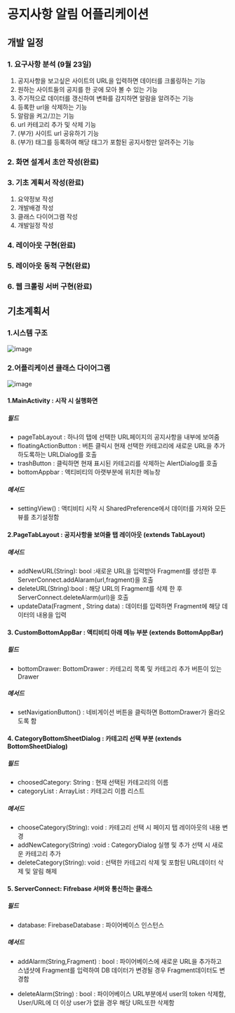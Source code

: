 

# 공지사항 알림 어플리케이션
## 개발 일정
### 1. 요구사항 분석 (9월 23일)
   1.  공지사항을 보고싶은 사이트의 URL을 입력하면 데이터를 크롤링하는 기능
  2.  원하는 사이트들의 공지를 한 곳에 모아 볼 수 있는 기능
  3.  주기적으로 데이터를 갱신하여 변화를 감지하면 알람을 알려주는 기능
  4.  등록한 url을 삭제하는 기능
  5.  알람을 켜고/끄는 기능
  6.  url 카테고리 추가 및 삭제 기능
  7.  (부가) 사이트 url 공유하기 기능
  8.  (부가) 태그를 등록하여 해당 태그가 포함된 공지사항만 알려주는 기능
### 2. 화면 설계서 초안 작성(완료)
### 3. 기초 계획서 작성(완료)
   1. 요약정보 작성
  2. 개발배경 작성
  3. 클래스 다이어그램 작성
  4. 개발일정 작성
### 4. 레이아웃 구현(완료)
### 5. 레이아웃 동적 구현(완료)
### 6. 웹 크롤링 서버 구현(완료)
## 기초계획서
### 1.시스템 구조
![image](https://user-images.githubusercontent.com/30094719/94089017-f3d4ca80-fe4c-11ea-9d0e-89ceffbe3eb5.png)
### 2.어플리케이션 클래스 다이어그램
![image](https://user-images.githubusercontent.com/30094719/94362785-abd9d000-00f8-11eb-800b-43af7cc10c40.png)

#### 1.MainActivity : 시작 시 실행화면
##### 필드
+ pageTabLayout : 하나의 탭에 선택한 URL페이지의 공지사항을 내부에 보여줌
+ floatingActionButton : 버튼 클릭시 현재 선택한 카테고리에 새로운 URL을 추가하도록하는 URLDialog를 호출
+ trashButton : 클릭하면 현재 표시된 카테고리를 삭제하는 AlertDialog를 호출
+ bottomAppbar : 액티비티의 아랫부분에 위치한 메뉴창
##### 메서드
+ settingView() : 액티비티 시작 시 SharedPreference에서 데이터를 가져와 모든 뷰를 초기설정함
#### 2.PageTabLayout : 공지사항을 보여줄 탭 레이아웃 (extends TabLayout)
##### 메서드
+ addNewURL(String): bool  :새로운 URL을 입력받아 Fragment를 생성한 후 ServerConnect.addAlaram(url,fragment)을 호출
+ deleteURL(String):bool :  해당 URL의 Fragment를 삭제 한 후 ServerConnect.deleteAlarm(url)을 호출
+ updateData(Fragment , String data) : 데이터를 입력하면 Fragment에 해당 데이터의 내용을 입력
#### 3. CustomBottomAppBar : 액티비티 아래 메뉴 부분 (extends BottomAppBar)
##### 필드
+ bottomDrawer: BottomDrawer : 카테고리 목록 및 카테고리 추가 버튼이 있는 Drawer
##### 메서드
+ setNavigationButton() : 네비게이션 버튼을 클릭하면 BottomDrawer가 올라오도록 함
#### 4. CategoryBottomSheetDialog : 카테고리 선택 부분 (extends BottomSheetDialog)
##### 필드
+ choosedCategory: String  : 현재 선택된 카테고리의 이름
+ categoryList : ArrayList<String> :  카테고리 이름 리스트
##### 메서드
+ chooseCategory(String): void : 카테고리 선택 시 페이지 탭 레이아웃의 내용 변경
+ addNewCategory(String) :void : CategoryDialog 실행 및 추가 선택 시 새로운 카테고리 추가
+ deleteCategory(String): void : 선택한 카테고리 삭제 및 포함된 URL데이터 삭제 및 알림 해제
#### 5. ServerConnect: Fifrebase 서버와 통신하는 클래스
##### 필드
- database: FirebaseDatabase : 파이어베이스 인스턴스
##### 메서드
+ addAlarm(String,Fragment) : bool : 파이어베이스에 새로운 URL을 추가하고 스냅샷에 Fragment를 입력하여 DB 데이터가 변경될 경우 Fragment데이터도 변경함

+ deleteAlarm(String) : bool : 파이어베이스 URL부분에서 user의 token 삭제함, User/URL에 더 이상 user가 없을 경우 해당 URL또한 삭제함
